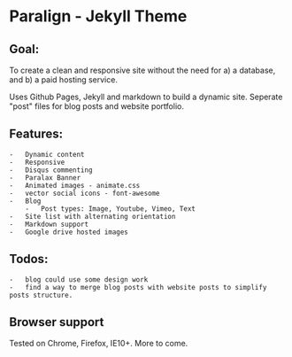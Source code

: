 # Paralign - Jekyll Theme
	
## Goal:
To create a clean and responsive site without the need for a) a database, and b) a paid hosting service.

Uses Github Pages, Jekyll and markdown to build a dynamic site. Seperate "post" files for blog posts and website portfolio.

## Features:

	-	Dynamic content
	-	Responsive
	-	Disqus commenting
	-	Paralax Banner
	-	Animated images - animate.css
	-	vector social icons - font-awesome
	-	Blog
		-	Post types: Image, Youtube, Vimeo, Text
	-	Site list with alternating orientation
	-	Markdown support
	-	Google drive hosted images

## Todos:

	-	blog could use some design work
	-	find a way to merge blog posts with website posts to simplify posts structure.

## Browser support

Tested on Chrome, Firefox, IE10+. More to come.

